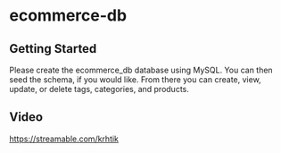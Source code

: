 # ecommerce-db

## Getting Started

Please create the ecommerce_db database using MySQL. You can then seed the schema, if you would like. From there you can create, view, update, or delete tags, categories, and products.

## Video

https://streamable.com/krhtik
